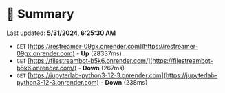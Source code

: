 # 📖 Summary
Last updated: **5/31/2024, 6:25:30 AM**

- `GET` [https://restreamer-09gx.onrender.com](https://restreamer-09gx.onrender.com) - **Up** (28337ms)
- `GET` [https://filestreambot-b5k6.onrender.com/](https://filestreambot-b5k6.onrender.com/) - **Down** (267ms)
- `GET` [https://jupyterlab-python3-12-3.onrender.com](https://jupyterlab-python3-12-3.onrender.com) - **Down** (238ms)
